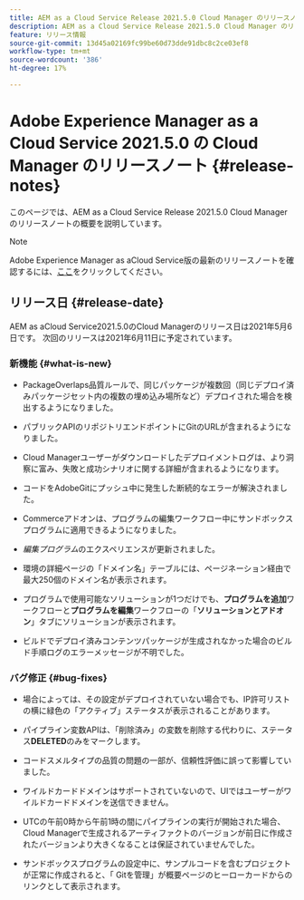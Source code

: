 ```yaml
---
title: AEM as a Cloud Service Release 2021.5.0 Cloud Manager のリリースノート
description: AEM as a Cloud Service Release 2021.5.0 Cloud Manager のリリースノート
feature: リリース情報
source-git-commit: 13d45a02169fc99be60d73dde91dbc8c2ce03ef8
workflow-type: tm+mt
source-wordcount: '386'
ht-degree: 17%

---
```



# Adobe Experience Manager as a Cloud Service 2021.5.0 の Cloud Manager のリリースノート {#release-notes}

このページでは、AEM as a Cloud Service Release 2021.5.0 Cloud Manager のリリースノートの概要を説明しています。

>[!NOTE]
>Adobe Experience Manager as aCloud Service版の最新のリリースノートを確認するには、[ここ](https://experienceleague.adobe.com/docs/experience-manager-cloud-service/release-notes/release-notes/release-notes-current.html?lang=ja)をクリックしてください。

## リリース日 {#release-date}

AEM as aCloud Service2021.5.0のCloud Managerのリリース日は2021年5月6日です。
次回のリリースは2021年6月11日に予定されています。

### 新機能 {#what-is-new}

* PackageOverlaps品質ルールで、同じパッケージが複数回（同じデプロイ済みパッケージセット内の複数の埋め込み場所など）デプロイされた場合を検出するようになりました。

* パブリックAPIのリポジトリエンドポイントにGitのURLが含まれるようになりました。

* Cloud Managerユーザーがダウンロードしたデプロイメントログは、より洞察に富み、失敗と成功シナリオに関する詳細が含まれるようになります。

* コードをAdobeGitにプッシュ中に発生した断続的なエラーが解決されました。

* Commerceアドオンは、プログラムの編集ワークフロー中にサンドボックスプログラムに適用できるようになりました。

* *編集プログラム*&#x200B;のエクスペリエンスが更新されました。

* 環境の詳細ページの「ドメイン名」テーブルには、ページネーション経由で最大250個のドメイン名が表示されます。

* プログラムで使用可能なソリューションが1つだけでも、**プログラムを追加**&#x200B;ワークフローと&#x200B;**プログラムを編集**&#x200B;ワークフローの「**ソリューションとアドオン**」タブにソリューションが表示されます。

* ビルドでデプロイ済みコンテンツパッケージが生成されなかった場合のビルド手順ログのエラーメッセージが不明でした。

### バグ修正 {#bug-fixes}

* 場合によっては、その設定がデプロイされていない場合でも、IP許可リストの横に緑色の「アクティブ」ステータスが表示されることがあります。

* パイプライン変数APIは、「削除済み」の変数を削除する代わりに、ステータス&#x200B;**DELETED**&#x200B;のみをマークします。

* コードスメルタイプの品質の問題の一部が、信頼性評価に誤って影響していました。

* ワイルドカードドメインはサポートされていないので、UIではユーザーがワイルドカードドメインを送信できません。

* UTCの午前0時から午前1時の間にパイプラインの実行が開始された場合、Cloud Managerで生成されるアーティファクトのバージョンが前日に作成されたバージョンより大きくなることは保証されていませんでした。

* サンドボックスプログラムの設定中に、サンプルコードを含むプロジェクトが正常に作成されると、「 Gitを管理」が概要ページのヒーローカードからのリンクとして表示されます。
